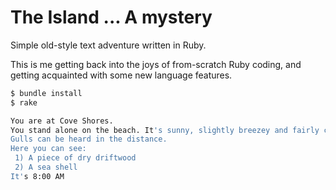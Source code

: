# The Island ... A mystery

Simple old-style text adventure written in Ruby.

This is me getting back into the joys of from-scratch Ruby coding, and getting acquainted with some new language features.

```bash
$ bundle install
$ rake

You are at Cove Shores.
You stand alone on the beach. It's sunny, slightly breezey and fairly calm.
Gulls can be heard in the distance.
Here you can see:
 1) A piece of dry driftwood
 2) A sea shell
It's 8:00 AM
```
